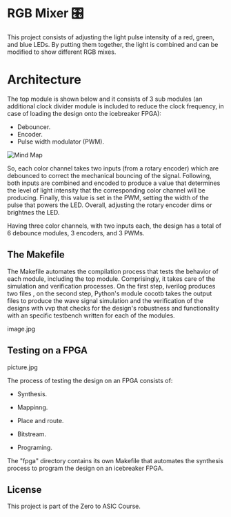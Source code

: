 # RGB Mixer 🎛️

This project consists of adjusting the light pulse intensity of a red, green, and blue LEDs. By putting them together, the light is combined and can be modified to show different RGB mixes. 


# Architecture 

The top module is shown below and it consists of 3 sub modules (an additional clock divider module is included to reduce the clock frequency, in case of loading the design onto the icebreaker FPGA):

- Debouncer.
- Encoder. 
- Pulse width modulator (PWM).

![Mind Map](https://github.com/brandcrz88/RGB-Mixer/assets/140255993/b37ce503-a3dd-4239-95af-8e9e82c44977)

So, each color channel takes two inputs (from a rotary encoder) which are debounced to correct the mechanical bouncing of the signal. Following, both inputs are combined and encoded to produce a value that determines the level of light intensity that the corresponding color channel will be producing. Finally, this value is set in the PWM, setting the width of the pulse that powers the LED.  Overall, adjusting the rotary encoder dims or brightnes the LED. 

Having three color channels, with two inputs each, the design has a total of 6 debounce modules, 3 encoders, and 3 PWMs.

## The Makefile

The Makefile automates the compilation process that tests the behavior of each module, including the top module. Comprisingly, it takes care of the simulation and verification processes. On the first step, iverilog produces two files , on the second step, Python's module cocotb takes the output files to produce the wave signal simulation and the verification of the designs with vvp that checks for the design's robustness and functionality with an specific testbench written for each of the modules.

image.jpg

## Testing on a FPGA

picture.jpg

The process of testing the design on an FPGA consists of:

- Synthesis.

- Mappinng.

- Place and route.

- Bitstream.

- Programing.

The "fpga" directory contains its own Makefile that automates the synthesis process to program the design on an icebreaker FPGA.

## License

This project is part of the Zero to ASIC Course. 


